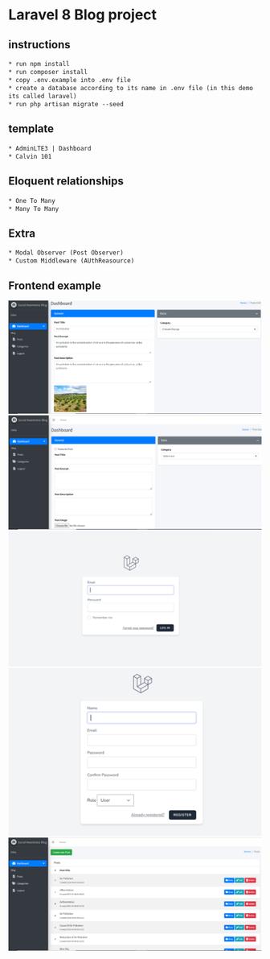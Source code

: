 # Laravel 8 Blog project

## instructions

    * run npm install
    * run composer install
    * copy .env.example into .env file
    * create a database according to its name in .env file (in this demo its called laravel)
    * run php artisan migrate --seed

## template

    * AdminLTE3 | Dashboard
    * Calvin 101

## Eloquent relationships

    * One To Many
    * Many To Many

## Extra

    * Modal Observer (Post Observer)
    * Custom Middleware (AUthReasource)

## Frontend example

![Dashboard image](/demo/HowToEditPost.PNG)
![Dashboard Image](/demo/HowToPost.PNG)
![Dashboard Image](/demo/LoginPage.PNG)
![Dashboard Image](/demo/RegistrationPage.PNG)
![Dashboard Image](/demo/PostFromAdmin.PNG)
